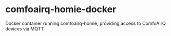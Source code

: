 # comfoairq-homie-docker
Docker container running comfoairq-homie, providing access to ComfoAirQ devices via MQTT
